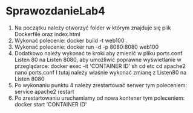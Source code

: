 # SprawozdanieLab4
1. Na początku należy otworzyć folder w którym znajduje się plik Dockerfile oraz index.html
2. Wykonać polecenie:
   docker build -t web100 .
3. Wykonać polecenie:
   docker run -d -p 8080:8080 web100
4. Dodatkowo należy wykonać te kroki aby zmienić w pliku ports.conf Listen 80 na Listen 8080, aby umożliwić poprawne wyświetlanie w przeglądarce:
   docker exec -it 'CONTAINER ID' sh
   cd etc
   cd apache2
   nano ports.conf
I tutaj należy właśnie wykonać zmianę z Listen80 na Listen 8080
5. Po wykonaniu punktu 4 należy zrestartować serwer tym poleceniem:
service apache2 restart
6. Po zrestartowaniu uruchamiamy od nowa kontener tym poleceniem:
docker start 'CONTAINER ID'
